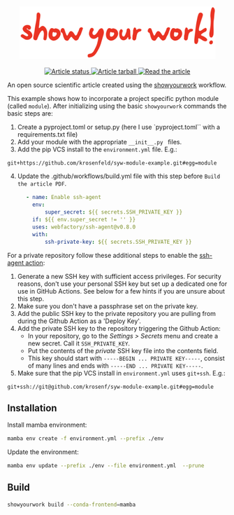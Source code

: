 <p align="center">
<a href="https://github.com/showyourwork/showyourwork">
<img width = "450" src="https://raw.githubusercontent.com/showyourwork/.github/main/images/showyourwork.png" alt="showyourwork"/>
</a>
<br>
<br>
<a href="https://github.com/krosenfeld/syw-module-example/actions/workflows/build.yml">
<img src="https://github.com/krosenfeld/syw-module-example/actions/workflows/build.yml/badge.svg?branch=main" alt="Article status"/>
</a>
<a href="https://github.com/krosenfeld/syw-module-example/raw/main-pdf/arxiv.tar.gz">
<img src="https://img.shields.io/badge/article-tarball-blue.svg?style=flat" alt="Article tarball"/>
</a>
<a href="https://github.com/krosenfeld/syw-module-example/raw/main-pdf/ms.pdf">
<img src="https://img.shields.io/badge/article-pdf-blue.svg?style=flat" alt="Read the article"/>
</a>
</p>

An open source scientific article created using the [showyourwork](https://github.com/showyourwork/showyourwork) workflow.

This example shows how to incorporate a project specific python module (called `module`). After initializing using the basic `showyourwork` commands the basic steps are:

1. Create a pyproject.toml or setup.py (here I use `pyproject.toml`` with a requirements.txt file)
2. Add your module with the appropriate `__init__.py ` files. 
3. Add the pip VCS install to the `environment.yml` file. E.g.:
```
git+https://github.com/krosenfeld/syw-module-example.git#egg=module
```
4. Update the .github/workflows/build.yml file with this step before `Build the article PDF`.
```yaml
      - name: Enable ssh-agent
        env: 
            super_secret: ${{ secrets.SSH_PRIVATE_KEY }}
        if: ${{ env.super_secret != '' }}        
        uses: webfactory/ssh-agent@v0.8.0
        with:
            ssh-private-key: ${{ secrets.SSH_PRIVATE_KEY }}      
```
For a private repository follow these additional steps to enable the [ssh-agent action](https://github.com/webfactory/ssh-agent):

1. Generate a new SSH key with sufficient access privileges. For security reasons, don't use your personal SSH key but set up a dedicated one for use in GitHub Actions. See below for a few hints if you are unsure about this step.
2. Make sure you don't have a passphrase set on the private key.
3. Add the public SSH key to the private repository you are pulling from during the Github Action as a 'Deploy Key'.
4. Add the private SSH key to the repository triggering the Github Action: 
    * In your repository, go to the *Settings > Secrets* menu and create a new secret.  Call it `SSH_PRIVATE_KEY`. 
    * Put the contents of the *private* SSH key file into the contents field. <br>
    * This key should start with `-----BEGIN ... PRIVATE KEY-----`, consist of many lines and ends with `-----END ... PRIVATE KEY-----`. 
5. Make sure that the pip VCS install  in `environment.yml` uses `git+ssh`. E.g.:
```
git+ssh://git@github.com/krosenf/syw-module-example.git#egg=module
```

## Installation

Install mamba environment:
```bash
mamba env create -f environment.yml --prefix ./env
```
Update the environment:
```bash
mamba env update --prefix ./env --file environment.yml  --prune
```
## Build

```bash
showyourwork build --conda-frontend=mamba
```
